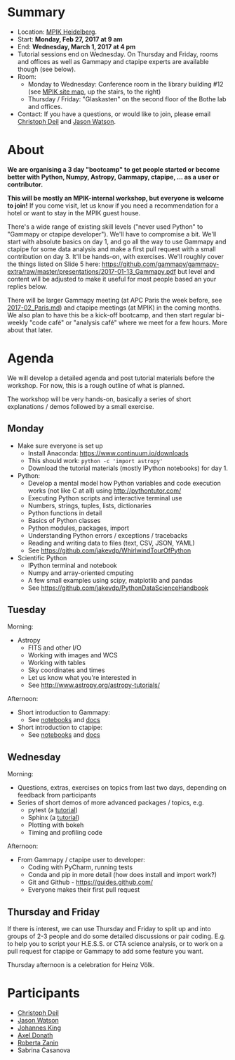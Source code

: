 # Summary

* Location: [MPIK Heidelberg](https://www.mpi-hd.mpg.de/mpi/en/start/).
* Start: **Monday, Feb 27, 2017 at 9 am**
* End: **Wednesday, March 1, 2017 at 4 pm**
* Tutorial sessions end on Wednesday. On Thursday and Friday, rooms and offices
  as well as Gammapy and ctapipe experts are available though (see below).
* Room:
  * Monday to Wednesday: Conference room in the library building #12 (see [MPIK site map](https://www.mpi-hd.mpg.de/mpi/en/contact/access-and-site-map/), up the stairs, to the right)
  * Thursday / Friday: "Glaskasten" on the second floor of the Bothe lab and offices.
* Contact: If you have a questions, or would like to join, please email [Christoph Deil](https://github.com/cdeil) and [Jason Watson](https://github.com/watsonjj).

# About

**We are organising a 3 day "bootcamp" to get people started or become better with Python, Numpy, Astropy, Gammapy, ctapipe, ... as a user or contributor.**

**This will be mostly an MPIK-internal workshop, but everyone is welcome to join!**
If you come visit, let us know if you need a recommendation for a hotel or want to stay in the MPIK guest house.

There's a wide range of existing skill levels ("never used Python" to "Gammapy
or ctapipe developer"). We'll have to compromise a bit. We'll start with
absolute basics on day 1, and go all the way to use Gammapy and ctapipe for some
data analysis and make a first pull request with a small contribution on day 3.
It'll be hands-on, with exercises. We'll roughly cover the things listed on
Slide 5 here:
https://github.com/gammapy/gammapy-extra/raw/master/presentations/2017-01-13_Gammapy.pdf
but level and content will be adjusted to make it useful for most people based
an your replies below.

There will be larger Gammapy meeting (at APC Paris the week before, see [2017-02_Paris.md](2017-02_Paris.md)) and ctapipe
meetings (at MPIK) in the coming months. We also plan to have this be a kick-off
bootcamp, and then start regular bi-weekly "code café" or "analysis café" where
we meet for a few hours. More about that later.

# Agenda

We will develop a detailed agenda and post tutorial materials before the workshop. For now, this is a rough outline of what is planned.

The workshop will be very hands-on, basically a series of short explanations /
demos followed by a small exercise.

## Monday

* Make sure everyone is set up
    * Install Anaconda: https://www.continuum.io/downloads
    * This should work: `python -c 'import astropy'`
    * Download the tutorial materials (mostly IPython notebooks) for day 1.
* Python:
    * Develop a mental model how Python variables and code execution works (not like C at all) using http://pythontutor.com/ 
    * Executing Python scripts and interactive terminal use
    * Numbers, strings, tuples, lists, dictionaries
    * Python functions in detail
    * Basics of Python classes
    * Python modules, packages, import
    * Understanding Python errors / exceptions / tracebacks
    * Reading and writing data to files (text, CSV, JSON, YAML)
    * See https://github.com/jakevdp/WhirlwindTourOfPython
* Scientific Python
    * IPython terminal and notebook
    * Numpy and array-oriented cmputing
    * A few small examples using scipy, matplotlib and pandas
    * See https://github.com/jakevdp/PythonDataScienceHandbook

## Tuesday

Morning:

* Astropy
    * FITS and other I/O
    * Working with images and WCS
    * Working with tables
    * Sky coordinates and times
    * Let us know what you're interested in
    * See http://www.astropy.org/astropy-tutorials/

Afternoon:

* Short introduction to Gammapy:
    * See [notebooks](http://nbviewer.jupyter.org/github/gammapy/gammapy-extra/blob/master/index.ipynb) and [docs](http://docs.gammapy.org/en/latest/)
* Short introduction to ctapipe:
    * See [notebooks](https://github.com/cta-observatory/ctapipe/tree/master/examples/notebooks) and [docs](https://cta-observatory.github.io/ctapipe/)

## Wednesday

Morning:

* Questions, extras, exercises on topics from last two days,
  depending on feedback from participants
* Series of short demos of more advanced packages / topics, e.g.
    * pytest (a [tutorial](https://github.com/jiffyclub/pytest-features))
    * Sphinx (a [tutorial](https://github.com/cdeil/sphinx-tutorial))
    * Plotting with bokeh
    * Timing and profiling code

Afternoon:

* From Gammapy / ctapipe user to developer:
    * Coding with PyCharm, running tests
    * Conda and pip in more detail (how does install and import work?)
    * Git and Github - https://guides.github.com/
    * Everyone makes their first pull request

## Thursday and Friday

If there is interest, we can use Thursday and Friday to split up and into groups
of 2-3 people and do some detailed discussions or pair coding. E.g. to help you
to script your H.E.S.S. or CTA science analysis, or to work on a pull request
for ctapipe or Gammapy to add some feature you want.

Thursday afternoon is a celebration for Heinz Völk.

# Participants

* [Christoph Deil](https://github.com/cdeil)
* [Jason Watson](https://github.com/watsonjj)
* [Johannes King](https://github.com/joleroi)
* [Axel Donath](https://github.com/adonath)
* [Roberta Zanin](https://github.com/robertazanin)
* Sabrina Casanova
